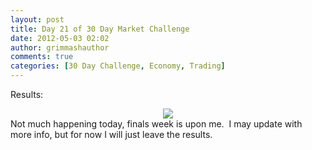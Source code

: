 ```yaml
---
layout: post
title: Day 21 of 30 Day Market Challenge
date: 2012-05-03 02:02
author: grimmashauthor
comments: true
categories: [30 Day Challenge, Economy, Trading]
---
```

Results:<br /><div style="clear: both; text-align: center;"><a href="http://grimmash.com/wp-content/uploads/2012/05/Day-211.png" style="margin-left: 1em; margin-right: 1em;"><img border="0" src="http://grimmash.com/wp-content/uploads/2012/05/Day-211.png" /></a></div>Not much happening today, finals week is upon me. &nbsp;I may update with more info, but for now I will just leave the results.
